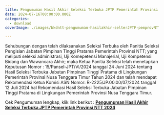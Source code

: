 ```yaml
---
title: Pengumuman Hasil Akhir Seleksi Terbuka JPTP Pemerintah Provinsi NTT 2024
date: 2024-07-16T00:00:00.000Z
categories:
  - download
coverImage: ./images/bkdntt-pengumuman-hasilakhir-selterJPTP-pemprovNTT-2024.jpg

---
```


Sehubungan dengan telah dilaksanakan Seleksi Terbuka oleh Panitia Seleksi Pengisian Jabatan Pimpinan Tinggi Pratama Pemerintah Provinsi NTT; yang meliputi seleksi administrasi, Uji Komepetensi Manajerial, Uji Kompetensi Bidang dan Wawancara Akhir; maka Ketua Panitia Seleksi telah menetapkan Keputusan Nomor : 15/Pansel-JPT/Vl/2024 tanggal 24 Juni 2024 tentang Hasil Seleksi Terbuka Jabatan Pimpinan Tinggi Pratama di Lingkungan Pemerintah Provinsi Nusa Tenggara Timur Tahun 2024 dan telah mendapat Rekomendasi Ketua Komisi ASN Nomor: R-2225/JP.00.00/07/2024 tanggal 12 Juli 2024 hal Rekomendasi Hasil Seleksi Terbuka Jabatan Pimpinan Tinggi Pratama di Lingkungan Pemerintah Provinsi Nusa Tenggara Timur.

Cek Pengumuman lengkap, klik link berikut : [**Pengumuman Hasil Akhir Seleksi Terbuka JPTP Pemerintah Provinsi NTT 2024**](https://bkd.nttprov.go.id/web/wp-content/uploads/2024/07/Pengumuman-Hasil-Akhir-Seleksi-Terbuka-JPTP-Pemerintah-Provinsi-NTT-2024.pdf)
